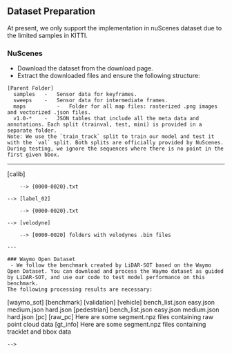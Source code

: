## Dataset Preparation
At present, we only support the implementation in nuScenes dataset due to the limited samples in KITTI.

### NuScenes
 - Download the dataset from the download page.
 - Extract the downloaded files and ensure the following structure:
```
[Parent Folder]
  samples	-	Sensor data for keyframes.
  sweeps	-	Sensor data for intermediate frames.
  maps	        -	Folder for all map files: rasterized .png images and vectorized .json files.
  v1.0-*	-	JSON tables that include all the meta data and annotations. Each split (trainval, test, mini) is provided in a separate folder.
Note: We use the `train_track` split to train our model and test it with the `val` split. Both splits are officially provided by NuScenes. During testing, we ignore the sequences where there is no point in the first given bbox.
```
---

<!---
### KITTI
 - Download the data for `velodyne`, `calib`, and `label_02` from KITTI Tracking.
 - Unzip the downloaded files.
 - Put the unzipped files under the same folder as follows:


```
[Parent Folder]   
    --> [calib]
    
        --> {0000-0020}.txt
        
    --> [label_02]
    
        --> {0000-0020}.txt
        
    --> [velodyne]
    
        --> [0000-0020] folders with velodynes .bin files
```
---

### Waymo Open Dataset
 - We follow the benchmark created by LiDAR-SOT based on the Waymo Open Dataset. You can download and process the Waymo dataset as guided by LiDAR-SOT, and use our code to test model performance on this benchmark.
The following processing results are necessary:

```
[waymo_sot]
     [benchmark]
         [validation]
             [vehicle]
                 bench_list.json
                 easy.json
                 medium.json
                 hard.json
             [pedestrian]
                 bench_list.json
                 easy.json
                 medium.json
                 hard.json
     [pc]
         [raw_pc]
             Here are some segment.npz files containing raw point cloud data
     [gt_info]
         Here are some segment.npz files containing tracklet and bbox data
```
-->
